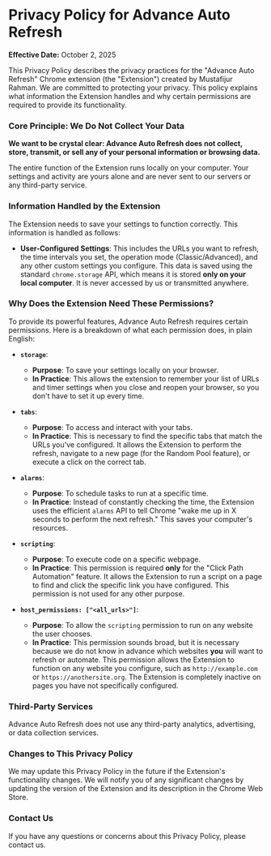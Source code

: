 # Privacy Policy for Advance Auto Refresh

**Effective Date:** October 2, 2025

This Privacy Policy describes the privacy practices for the "Advance Auto Refresh" Chrome extension (the "Extension") created by Mustafijur Rahman. We are committed to protecting your privacy. This policy explains what information the Extension handles and why certain permissions are required to provide its functionality.

### **Core Principle: We Do Not Collect Your Data**

**We want to be crystal clear: Advance Auto Refresh does not collect, store, transmit, or sell any of your personal information or browsing data.**

The entire function of the Extension runs locally on your computer. Your settings and activity are yours alone and are never sent to our servers or any third-party service.

### **Information Handled by the Extension**

The Extension needs to save your settings to function correctly. This information is handled as follows:

* **User-Configured Settings**: This includes the URLs you want to refresh, the time intervals you set, the operation mode (Classic/Advanced), and any other custom settings you configure. This data is saved using the standard `chrome.storage` API, which means it is stored **only on your local computer**. It is never accessed by us or transmitted anywhere.

### **Why Does the Extension Need These Permissions?**

To provide its powerful features, Advance Auto Refresh requires certain permissions. Here is a breakdown of what each permission does, in plain English:

* **`storage`**:
    * **Purpose**: To save your settings locally on your browser.
    * **In Practice**: This allows the extension to remember your list of URLs and timer settings when you close and reopen your browser, so you don't have to set it up every time.

* **`tabs`**:
    * **Purpose**: To access and interact with your tabs.
    * **In Practice**: This is necessary to find the specific tabs that match the URLs you've configured. It allows the Extension to perform the refresh, navigate to a new page (for the Random Pool feature), or execute a click on the correct tab.

* **`alarms`**:
    * **Purpose**: To schedule tasks to run at a specific time.
    * **In Practice**: Instead of constantly checking the time, the Extension uses the efficient `alarms` API to tell Chrome "wake me up in X seconds to perform the next refresh." This saves your computer's resources.

* **`scripting`**:
    * **Purpose**: To execute code on a specific webpage.
    * **In Practice**: This permission is required **only** for the "Click Path Automation" feature. It allows the Extension to run a script on a page to find and click the specific link you have configured. This permission is not used for any other purpose.

* **`host_permissions: ["<all_urls>"]`**:
    * **Purpose**: To allow the `scripting` permission to run on any website the user chooses.
    * **In Practice**: This permission sounds broad, but it is necessary because we do not know in advance which websites **you** will want to refresh or automate. This permission allows the Extension to function on any website you configure, such as `http://example.com` or `https://anothersite.org`. The Extension is completely inactive on pages you have not specifically configured.

### **Third-Party Services**

Advance Auto Refresh does not use any third-party analytics, advertising, or data collection services.

### **Changes to This Privacy Policy**

We may update this Privacy Policy in the future if the Extension's functionality changes. We will notify you of any significant changes by updating the version of the Extension and its description in the Chrome Web Store.

### **Contact Us**

If you have any questions or concerns about this Privacy Policy, please contact us.
